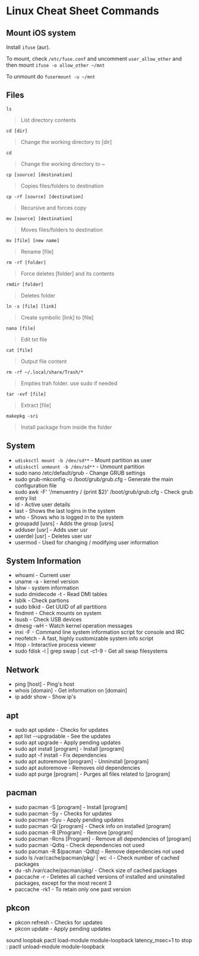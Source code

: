 # Linux Cheat Sheet Commands

## Mount iOS system

Install ```ifuse``` (aur).

To mount, check ```/etc/fuse.conf``` and uncomment ```user_allow_other``` and then mount ```ifuse -o allow_other ~/mnt```

To unmount do ```fusermount -u ~/mnt```

## Files
`ls`
> List directory contents

`cd [dir]`
> Change the working directory to [dir]

`cd` 
> Change the working directory to ~

`cp [source] [destination]` 
> Copies files/folders to destination

`cp -rf [source] [destination]`
> Recursive and forces copy

`mv [source] [destination]` 
> Moves files/folders to destination

`mv [file] [new name]`
> Rename [file]

`rm -rf [folder]`
> Force deletes [folder] and its contents

`rmdir [folder]`
> Deletes folder

`ln -s [file] [link]`
> Create symbolic [link] to [file]

`nano [file]`
> Edit txt file

`cat [file]`
> Output file content

`rm -rf ~/.local/share/Trash/*`
> Empties trah folder. use sudo if needed

`tar -xvf [file]`
> Extract [file]

`makepkg -sri`
> Install package from inside the folder


## System
- `udisksctl mount -b /dev/sd**`  - Mount partition as user
- `udisksctl unmount -b /dev/sd**`  - Unmount partition
- sudo nano /etc/default/grub - Change GRUB settings
- sudo grub-mkconfig -o /boot/grub/grub.cfg - Generate the main configuration file
- sudo awk -F\' '/menuentry / {print $2}' /boot/grub/grub.cfg - Check grub entry list
- id - Active user details
- last - Shows the last logins in the system
- who - Shows who is logged in to the system
- groupadd [usrs] - Adds the group [usrs]
- adduser [usr] - Adds user usr
- userdel [usr] - Deletes user usr
- usermod - Used for changing / modifying user information

## System Information
- whoami - Current user
- uname -a - kernel version
- lshw - system information
- sudo dmidecode -t - Read DMI tables
- lsblk - Check partions
- sudo blkid - Get UUID of all partitions
- findmnt - Check mounts on system
- lsusb - Check USB devices
- dmesg -wH - Watch kernel operation messages
- inxi -F - Command line system information script for console and IRC
- neofetch - A fast, highly customizable system info script
- htop - Interactive process viewer
- sudo fdisk -l | grep swap | cut -c1-9 - Get all swap filesystems

## Network
- ping [host] - Ping's host
- whois [domain] - Get information on [domain]
- ip addr show    - Show ip's

## apt
- sudo apt update - Checks for updates
- apt list --upgradable - See the updates
- sudo apt upgrade - Apply pending updates
- sudo apt install [program] - Install [program]
- sudo apt -f install - Fix dependencies
- sudo apt autoremove [program] - Unninstall [program]
- sudo apt autoremove - Removes old dependencies
- sudo apt purge [program] - Purges all files related to [program]

## pacman
- sudo pacman -S [program] - Install [program]
- sudo pacman -Sy - Checks for updates
- sudo pacman -Syu - Apply pending updates
- sudo pacman -Qi [program] - Check info on installed [program]
- sudo pacman -R [Program] - Remove [program]
- sudo pacman -Rcns [Program] - Remove all dependencies of [program]
- sudo pacman -Qdtq - Check dependencies not used
- sudo pacman -R $(pacman -Qdtq) - Remove dependencies not used
- sudo ls /var/cache/pacman/pkg/ | wc -l - Check number of cached packages
- du -sh /var/cache/pacman/pkg/ - Check size of cached packages
- paccache -r - Deletes all cached versions of installed and uninstalled packages, except for the most recent 3
- paccache -rk1 - To retain only one past version

## pkcon
- pkcon refresh - Checks for updates
- pkcon update - Apply pending updates

sound loopbak
pactl load-module module-loopback latency_msec=1
to stop : pactl unload-module module-loopback
